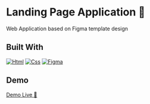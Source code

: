# Landing Page Application 🎠

Web Application based on Figma template design

## Built With

[![Html][Html.com]][Html-url]
[![Css][Css.com]][Css-url]
[![Figma][Figma.com]][Figma-url]

## Demo

[Demo Live 🎠](https://jocular-llama-1eb87b.netlify.app/)

<!-- MARKDOWN LINKS & IMAGES -->
[Figma.com]: https://img.shields.io/badge/Figma-F24E1E?style=for-the-badge&logo=figma&logoColor=white
[Figma-url]: https://www.figma.com/
[Html.com]: https://img.shields.io/badge/HTML5-E34F26?style=for-the-badge&logo=html5&logoColor=white
[Html-url]: https://html.com/
[Css.com]: https://img.shields.io/badge/CSS3-1572B6?style=for-the-badge&logo=css3&logoColor=white
[Css-url]: https://www.w3.org/Style/CSS/Overview.en.html
